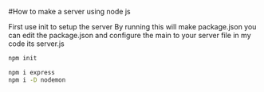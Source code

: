 #How to make a server using node js

First use init to setup the server
By running this will make package.json
you can edit the package.json and configure the main to your server file in my code its server.js
```bash
npm init
```
```bash
npm i express
npm i -D nodemon
```

